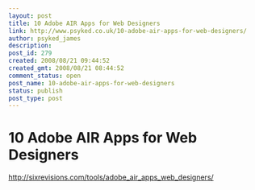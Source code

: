 ```yaml
---
layout: post
title: 10 Adobe AIR Apps for Web Designers
link: http://www.psyked.co.uk/10-adobe-air-apps-for-web-designers/
author: psyked_james
description: 
post_id: 279
created: 2008/08/21 09:44:52
created_gmt: 2008/08/21 08:44:52
comment_status: open
post_name: 10-adobe-air-apps-for-web-designers
status: publish
post_type: post
---
```


# 10 Adobe AIR Apps for Web Designers

<http://sixrevisions.com/tools/adobe_air_apps_web_designers/>